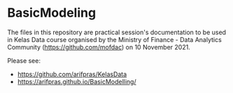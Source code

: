 # BasicModeling
 
The files in this repository are practical session's documentation to be used in Kelas Data course organised by the Ministry of Finance - Data Analytics Community (https://github.com/mofdac) on 10 November 2021.

Please see: 
- https://github.com/arifpras/KelasData
- https://arifpras.github.io/BasicModelling/
